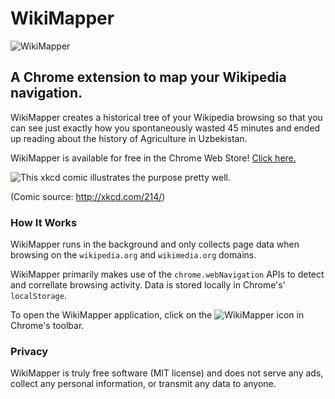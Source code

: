 # WikiMapper
![WikiMapper](https://github.com/ptmccarthy/wikimapper/blob/master/src/resources/wikimapper-banner-small.png)

## A Chrome extension to map your Wikipedia navigation.

WikiMapper creates a historical tree of your Wikipedia browsing so that you can see just exactly how you spontaneously wasted 45 minutes and ended up reading about the history of Agriculture in Uzbekistan.

WikiMapper is available for free in the Chrome Web Store! [Click here.](https://chrome.google.com/webstore/detail/wikimapper/feiheebgoilmbkaddngcoocjbogfchlb?hl=en&gl=US)

![This xkcd comic illustrates the purpose pretty well.](http://imgs.xkcd.com/comics/the_problem_with_wikipedia.png)

(Comic source: http://xkcd.com/214/)

### How It Works

WikiMapper runs in the background and only collects page data when browsing on the `wikipedia.org` and `wikimedia.org` domains.

WikiMapper primarily makes use of the `chrome.webNavigation` APIs to detect and correllate browsing activity. Data is stored locally in Chrome's' `localStorage`.

To open the WikiMapper application, click on the ![WikiMapper](https://github.com/ptmccarthy/wikimapper/blob/master/src/resources/wikimapper-16.png) icon in Chrome's toolbar.

### Privacy

WikiMapper is truly free software (MIT license) and does not serve any ads, collect any personal information, or transmit any data to anyone.
